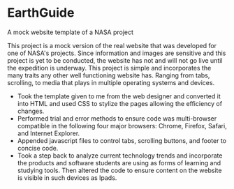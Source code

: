 EarthGuide
==========

A mock website template of a NASA project

This project is a mock version of the real website that was developed for one of NASA's projects. Since information and 
images are sensitive and this project is yet to be conducted, the website has not and will not go live until the expedition
is underway. This project is simple and incorporates the many traits any other well functioning website has. Ranging from 
tabs, scrolling, to media that plays in multiple operating systems and devices.

- Took the template given to me from the web designer and converted it into HTML and used CSS to stylize the pages allowing
  the efficiency of changes. 
- Performed trial and error methods to ensure code was multi-browser compatible in the following four major browsers: 
  Chrome, Firefox, Safari, and Internet Explorer.
- Appended javascript files to control tabs, scrolling buttons, and footer to concise code.
- Took a step back to analyze current technology trends and incorporate the products and software students are using as 
  forms of learning and studying tools. Then altered the code to ensure content on the website is visible in such devices 
  as Ipads.  
